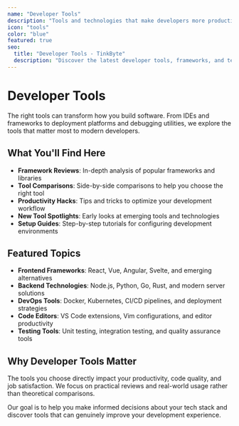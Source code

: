 ```yaml
---
name: "Developer Tools"
description: "Tools and technologies that make developers more productive and efficient"
icon: "tools"
color: "blue"
featured: true
seo:
  title: "Developer Tools - TinkByte"
  description: "Discover the latest developer tools, frameworks, and technologies that boost productivity"
---
```


# Developer Tools

The right tools can transform how you build software. From IDEs and frameworks to deployment platforms and debugging utilities, we explore the tools that matter most to modern developers.

## What You'll Find Here

- **Framework Reviews**: In-depth analysis of popular frameworks and libraries
- **Tool Comparisons**: Side-by-side comparisons to help you choose the right tool
- **Productivity Hacks**: Tips and tricks to optimize your development workflow
- **New Tool Spotlights**: Early looks at emerging tools and technologies
- **Setup Guides**: Step-by-step tutorials for configuring development environments

## Featured Topics

- **Frontend Frameworks**: React, Vue, Angular, Svelte, and emerging alternatives
- **Backend Technologies**: Node.js, Python, Go, Rust, and modern server solutions
- **DevOps Tools**: Docker, Kubernetes, CI/CD pipelines, and deployment strategies
- **Code Editors**: VS Code extensions, Vim configurations, and editor productivity
- **Testing Tools**: Unit testing, integration testing, and quality assurance tools

## Why Developer Tools Matter

The tools you choose directly impact your productivity, code quality, and job satisfaction. We focus on practical reviews and real-world usage rather than theoretical comparisons.

Our goal is to help you make informed decisions about your tech stack and discover tools that can genuinely improve your development experience.